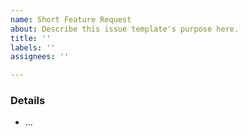 ```yaml
---
name: Short Feature Request
about: Describe this issue template's purpose here.
title: ''
labels: ''
assignees: ''

---
```


### Details
- ...

